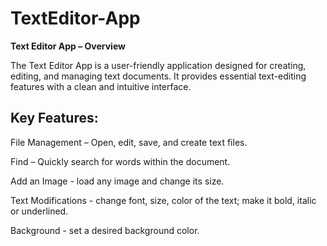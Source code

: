 # TextEditor-App

**Text Editor App – Overview**

The Text Editor App is a user-friendly application designed for creating, editing, and managing text documents. It provides essential text-editing features with a clean and intuitive interface.

## Key Features:
File Management – Open, edit, save, and create text files.

Find – Quickly search for words within the document.

Add an Image - load any image and change its size.

Text Modifications - change font, size, color of the text; make it bold, italic or underlined.

Background - set a desired background color.
